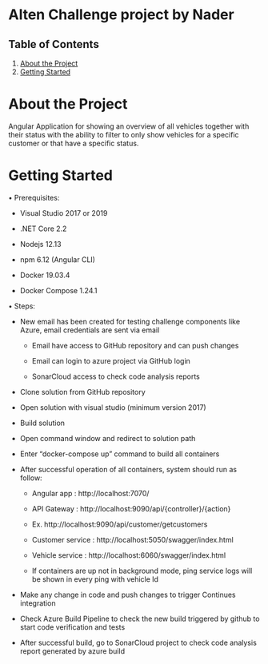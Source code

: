 # Alten Challenge project by Nader

## Table of Contents
1. [About the Project](#about-the-project)
1. [Getting Started](#getting-started)

# About the Project
Angular Application for showing an overview of all vehicles together with their status with the ability to filter to only show vehicles for a specific customer or that have a specific status.

# Getting Started
•	Prerequisites:

  -	Visual Studio 2017 or 2019
  
  -	.NET Core 2.2
  
  -	Nodejs 12.13
  
  -	npm 6.12 (Angular CLI)
  
  -	Docker 19.03.4
  
  -	Docker Compose 1.24.1
  
•	Steps:

  -	New email has been created for testing challenge components like Azure, email credentials are sent via email
  
    -	Email have access to GitHub repository and can push changes
    
    -	Email can login to azure project via GitHub login
    
    -	SonarCloud access to check code analysis reports
    
  -	Clone solution from GitHub repository
  
  -	Open solution with visual studio (minimum version 2017)
  
  -	Build solution 
  
  -	Open command window and redirect to solution path
  
  -	Enter “docker-compose up” command to build all containers
  
  -	After successful operation of all containers, system should run as follow:
  
    -	Angular app : http://localhost:7070/
    
    -	API Gateway : http://localhost:9090/api/{controller}/{action}
    
      -	Ex. http://localhost:9090/api/customer/getcustomers
      
    -	Customer service : http://localhost:5050/swagger/index.html
      
    -	Vehicle service : http://localhost:6060/swagger/index.html
    
    -	If containers are up not in background mode, ping service logs will be shown in every ping with vehicle Id
    
  -	Make any change in code and push changes to trigger Continues integration
  
  -	Check Azure Build Pipeline to check the new build triggered by github to start code verification and tests
  
  -	After successful build, go to SonarCloud project to check code analysis report generated by azure build
  

